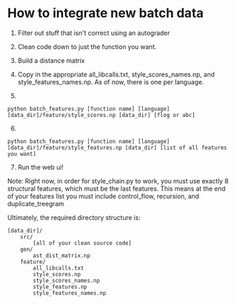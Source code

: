 # How to integrate new batch data

1. Filter out stuff that isn't correct using an autograder

2. Clean code down to just the function you want.

3. Build a distance matrix

4. Copy in the appropriate all_libcalls.txt, style_scores_names.np, and style_features_names.np. As of now, there is one per language.

5. 

    python batch_features.py [function name] [language] [data_dir]/feature/style_scores.np [data_dir] [flog or abc]

6. 

    python batch_features.py [function name] [language] [data_dir]/feature/style_features.np [data_dir] [list of all features you want]

7. Run the web ui!

Note: Right now, in order for style_chain.py to work, you must use exactly 8 structural features, which must be the last features. This means at the end of your features list you must include control_flow, recursion, and duplicate_treegram

Ultimately, the required directory structure is:

    [data_dir]/
        src/
            [all of your clean source code]
        gen/
            ast_dist_matrix.np
        feature/
            all_libcalls.txt
            style_scores.np
            style_scores_names.np
            style_features.np
            style_features_names.np